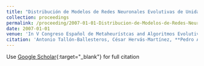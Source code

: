 ```yaml
---
title: "Distribución de Modelos de Redes Neuronales Evolutivas de Unidades Producto para Clasificación"
collection: proceedings
permalink: /proceeding/2007-01-01-Distribucion-de-Modelos-de-Redes-Neuronales-Evolutivas-de-Unidades-Producto-para-Clasificacion
date: 2007-01-01
venue: 'In V Congreso Español de Metaheurístcas and Algoritmos Evolutivos y Bioinspirados (MAEB 2007)'
citation: 'Antonio Tallón-Ballesteros, César Hervás-Martínez, **Pedro Antonio Gutiérrez, **P. Jimenez, &quot;Distribución de Modelos de Redes Neuronales Evolutivas de Unidades Producto para Clasificación.&quot; In V Congreso Español de Metaheurístcas and Algoritmos Evolutivos y Bioinspirados (MAEB 2007), 2007, pp.151--158.'
---
```

Use [Google Scholar](https://scholar.google.com/scholar?q=Distribucion+de+Modelos+de+Redes+Neuronales+Evolutivas+de+Unidades+Producto+para+Clasificacion){:target="_blank"} for full citation